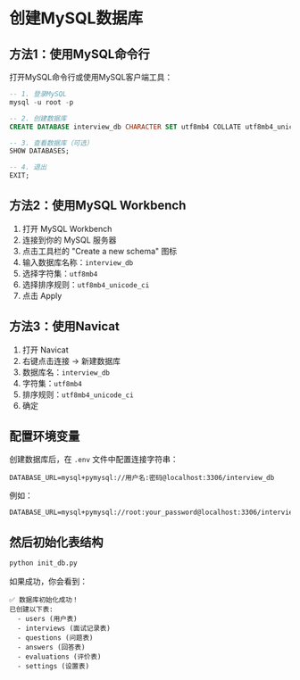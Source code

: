 # 创建MySQL数据库

## 方法1：使用MySQL命令行

打开MySQL命令行或使用MySQL客户端工具：

```sql
-- 1. 登录MySQL
mysql -u root -p

-- 2. 创建数据库
CREATE DATABASE interview_db CHARACTER SET utf8mb4 COLLATE utf8mb4_unicode_ci;

-- 3. 查看数据库（可选）
SHOW DATABASES;

-- 4. 退出
EXIT;
```

## 方法2：使用MySQL Workbench

1. 打开 MySQL Workbench
2. 连接到你的 MySQL 服务器
3. 点击工具栏的 "Create a new schema" 图标
4. 输入数据库名称：`interview_db`
5. 选择字符集：`utf8mb4`
6. 选择排序规则：`utf8mb4_unicode_ci`
7. 点击 Apply

## 方法3：使用Navicat

1. 打开 Navicat
2. 右键点击连接 → 新建数据库
3. 数据库名：`interview_db`
4. 字符集：`utf8mb4`
5. 排序规则：`utf8mb4_unicode_ci`
6. 确定

## 配置环境变量

创建数据库后，在 `.env` 文件中配置连接字符串：

```env
DATABASE_URL=mysql+pymysql://用户名:密码@localhost:3306/interview_db
```

例如：
```env
DATABASE_URL=mysql+pymysql://root:your_password@localhost:3306/interview_db
```

## 然后初始化表结构

```bash
python init_db.py
```

如果成功，你会看到：
```
✅ 数据库初始化成功！
已创建以下表:
  - users (用户表)
  - interviews (面试记录表)
  - questions (问题表)
  - answers (回答表)
  - evaluations (评价表)
  - settings (设置表)
```

